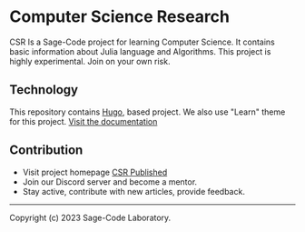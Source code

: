 # Computer Science Research

CSR Is a Sage-Code project for learning Computer Science. It contains basic information about Julia language and Algorithms. This project is highly experimental. Join on your own risk.

## Technology

This repository contains [Hugo](https://gohugo.io/), based project.
We also use "Learn" theme for this project. [Visit the documentation](https://learn.netlify.com/en/)

## Contribution

* Visit project homepage [CSR Published](https://sage-csr.vercel.app)
* Join our Discord server and become a mentor.
* Stay active, contribute with new articles, provide feedback.

---
Copyright (c) 2023 Sage-Code Laboratory.